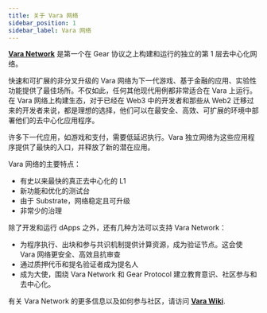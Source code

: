 ```yaml
---
title: 关于 Vara 网络
sidebar_position: 1
sidebar_label: Vara 网络
---
```


**[Vara Network](https://vara-network.io/)** 是第一个在 Gear 协议之上构建和运行的独立的第 1 层去中心化网络。

快速和可扩展的非分叉升级的 Vara 网络为下一代游戏、基于金融的应用、实验性功能提供了最佳场所。不仅如此，任何其他现代用例都非常适合在 Vara 上运行。在 Vara 网络上构建生态，对于已经在 Web3 中的开发者和那些从 Web2 迁移过来的开发者来说，都是理想的选择，他们可以在最安全、高效、可扩展的环境中部署他们的去中心化应用程序。

许多下一代应用，如游戏和支付，需要低延迟执行。Vara 独立网络为这些应用程序提供了最快的入口，并释放了新的潜在应用。

Vara 网络的主要特点：
- 有史以来最快的真正去中心化的 L1
- 新功能和优化的测试台
- 由于 Substrate，网络稳定且可升级
- 非常少的治理

除了开发和运行 dApps 之外，还有几种方法可以支持 Vara Network：
- 为程序执行、出块和参与共识机制提供计算资源，成为验证节点。这会使 Vara 网络更安全、高效且抗审查
- 通过质押代币和提名验证者成为提名人
- 成为大使，围绕 Vara Network 和 Gear Protocol 建立教育意识、社区参与和去中心化。

有关 Vara Network 的更多信息以及如何参与社区，请访问 **[Vara Wiki](https://wiki.vara-network.io/)**.